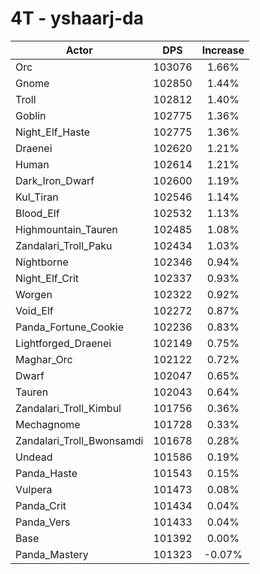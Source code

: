# 4T - yshaarj-da
| Actor | DPS | Increase |
|---|:---:|:---:|
|Orc|103076|1.66%|
|Gnome|102850|1.44%|
|Troll|102812|1.40%|
|Goblin|102775|1.36%|
|Night_Elf_Haste|102775|1.36%|
|Draenei|102620|1.21%|
|Human|102614|1.21%|
|Dark_Iron_Dwarf|102600|1.19%|
|Kul_Tiran|102546|1.14%|
|Blood_Elf|102532|1.13%|
|Highmountain_Tauren|102485|1.08%|
|Zandalari_Troll_Paku|102434|1.03%|
|Nightborne|102346|0.94%|
|Night_Elf_Crit|102337|0.93%|
|Worgen|102322|0.92%|
|Void_Elf|102272|0.87%|
|Panda_Fortune_Cookie|102236|0.83%|
|Lightforged_Draenei|102149|0.75%|
|Maghar_Orc|102122|0.72%|
|Dwarf|102047|0.65%|
|Tauren|102043|0.64%|
|Zandalari_Troll_Kimbul|101756|0.36%|
|Mechagnome|101728|0.33%|
|Zandalari_Troll_Bwonsamdi|101678|0.28%|
|Undead|101586|0.19%|
|Panda_Haste|101543|0.15%|
|Vulpera|101473|0.08%|
|Panda_Crit|101434|0.04%|
|Panda_Vers|101433|0.04%|
|Base|101392|0.00%|
|Panda_Mastery|101323|-0.07%|
